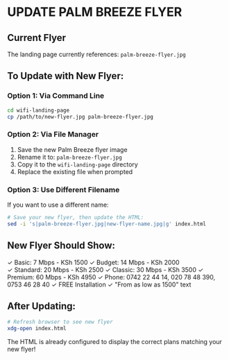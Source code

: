 # UPDATE PALM BREEZE FLYER

## Current Flyer
The landing page currently references: `palm-breeze-flyer.jpg`

## To Update with New Flyer:

### Option 1: Via Command Line
```bash
cd wifi-landing-page
cp /path/to/new-flyer.jpg palm-breeze-flyer.jpg
```

### Option 2: Via File Manager
1. Save the new Palm Breeze flyer image
2. Rename it to: `palm-breeze-flyer.jpg`
3. Copy it to the `wifi-landing-page` directory
4. Replace the existing file when prompted

### Option 3: Use Different Filename
If you want to use a different name:
```bash
# Save your new flyer, then update the HTML:
sed -i 's|palm-breeze-flyer.jpg|new-flyer-name.jpg|g' index.html
```

## New Flyer Should Show:
✓ Basic: 7 Mbps - KSh 1500
✓ Budget: 14 Mbps - KSh 2000  
✓ Standard: 20 Mbps - KSh 2500
✓ Classic: 30 Mbps - KSh 3500
✓ Premium: 60 Mbps - KSh 4950
✓ Phone: 0742 22 44 14, 020 78 48 390, 0753 46 28 40
✓ FREE Installation
✓ "From as low as 1500" text

## After Updating:
```bash
# Refresh browser to see new flyer
xdg-open index.html
```

The HTML is already configured to display the correct plans matching your new flyer!
